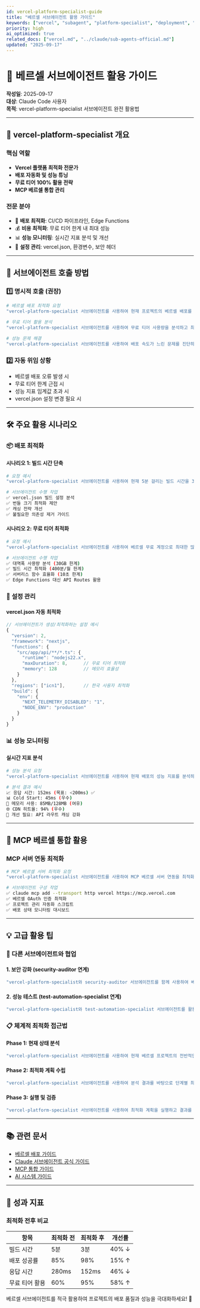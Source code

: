 ```yaml
---
id: vercel-platform-specialist-guide
title: "베르셀 서브에이전트 활용 가이드"
keywords: ["vercel", "subagent", "platform-specialist", "deployment", "ai"]
priority: high
ai_optimized: true
related_docs: ["vercel.md", "../claude/sub-agents-official.md"]
updated: "2025-09-17"
---
```


# 🤖 베르셀 서브에이전트 활용 가이드

**작성일**: 2025-09-17  
**대상**: Claude Code 사용자  
**목적**: vercel-platform-specialist 서브에이전트 완전 활용법

---

## 🎯 **vercel-platform-specialist 개요**

### 핵심 역할
- **Vercel 플랫폼 최적화 전문가**
- **배포 자동화 및 성능 튜닝**
- **무료 티어 100% 활용 전략**
- **MCP 베르셀 통합 관리**

### 전문 분야
- 🚀 **배포 최적화**: CI/CD 파이프라인, Edge Functions
- 💰 **비용 최적화**: 무료 티어 한계 내 최대 성능
- 📊 **성능 모니터링**: 실시간 지표 분석 및 개선
- 🔧 **설정 관리**: vercel.json, 환경변수, 보안 헤더

---

## 🚀 **서브에이전트 호출 방법**

### 1️⃣ **명시적 호출 (권장)**
```bash
# 베르셀 배포 최적화 요청
"vercel-platform-specialist 서브에이전트를 사용하여 현재 프로젝트의 베르셀 배포를 최적화해주세요"

# 무료 티어 활용 분석
"vercel-platform-specialist 서브에이전트를 사용하여 무료 티어 사용량을 분석하고 최적화 방안을 제안해주세요"

# 성능 문제 해결
"vercel-platform-specialist 서브에이전트를 사용하여 배포 속도가 느린 문제를 진단하고 해결책을 제시해주세요"
```

### 2️⃣ **자동 위임 상황**
- 베르셀 배포 오류 발생 시
- 무료 티어 한계 근접 시
- 성능 지표 임계값 초과 시
- vercel.json 설정 변경 필요 시

---

## 🛠️ **주요 활용 시나리오**

### 📦 **배포 최적화**

#### 시나리오 1: 빌드 시간 단축
```bash
# 요청 예시
"vercel-platform-specialist 서브에이전트를 사용하여 현재 5분 걸리는 빌드 시간을 3분 이내로 단축해주세요"

# 서브에이전트 수행 작업
✅ vercel.json 빌드 설정 분석
✅ 번들 크기 최적화 제안
✅ 캐싱 전략 개선
✅ 불필요한 의존성 제거 가이드
```

#### 시나리오 2: 무료 티어 최적화
```bash
# 요청 예시
"vercel-platform-specialist 서브에이전트를 사용하여 베르셀 무료 계정으로 최대한 많은 기능을 구현할 수 있도록 설정을 최적화해주세요"

# 서브에이전트 수행 작업
✅ 대역폭 사용량 분석 (30GB 한계)
✅ 빌드 시간 최적화 (400분/월 한계)
✅ 서버리스 함수 효율화 (10초 한계)
✅ Edge Functions 대신 API Routes 활용
```

### 🔧 **설정 관리**

#### vercel.json 자동 최적화
```typescript
// 서브에이전트가 생성/최적화하는 설정 예시
{
  "version": 2,
  "framework": "nextjs",
  "functions": {
    "src/app/api/**/*.ts": {
      "runtime": "nodejs22.x",
      "maxDuration": 8,      // 무료 티어 최적화
      "memory": 128          // 메모리 효율성
    }
  },
  "regions": ["icn1"],       // 한국 사용자 최적화
  "build": {
    "env": {
      "NEXT_TELEMETRY_DISABLED": "1",
      "NODE_ENV": "production"
    }
  }
}
```

### 📊 **성능 모니터링**

#### 실시간 지표 분석
```bash
# 성능 분석 요청
"vercel-platform-specialist 서브에이전트를 사용하여 현재 배포의 성능 지표를 분석하고 개선점을 찾아주세요"

# 분석 결과 예시
📈 응답 시간: 152ms (목표: <200ms) ✅
📊 Cold Start: 45ms (우수)
💾 메모리 사용: 85MB/128MB (여유)
🌐 CDN 히트율: 94% (우수)
🚨 개선 필요: API 라우트 캐싱 강화
```

---

## 🎯 **MCP 베르셀 통합 활용**

### MCP 서버 연동 최적화
```bash
# MCP 베르셀 서버 최적화 요청
"vercel-platform-specialist 서브에이전트를 사용하여 MCP 베르셀 서버 연동을 최적화하고 자동화 워크플로우를 구성해주세요"

# 서브에이전트 구성 작업
✅ claude mcp add --transport http vercel https://mcp.vercel.com
✅ 베르셀 OAuth 인증 최적화
✅ 프로젝트 관리 자동화 스크립트
✅ 배포 상태 모니터링 대시보드
```

---

## 💡 **고급 활용 팁**

### 🔄 **다른 서브에이전트와 협업**

#### 1. 보안 강화 (security-auditor 연계)
```bash
"vercel-platform-specialist와 security-auditor 서브에이전트를 함께 사용하여 베르셀 배포의 보안 설정을 점검하고 강화해주세요"
```

#### 2. 성능 테스트 (test-automation-specialist 연계)
```bash
"vercel-platform-specialist와 test-automation-specialist 서브에이전트를 활용하여 베르셀 배포의 성능 테스트를 자동화해주세요"
```

### 📋 **체계적 최적화 접근법**

#### Phase 1: 현재 상태 분석
```bash
"vercel-platform-specialist 서브에이전트를 사용하여 현재 베르셀 프로젝트의 전반적인 상태를 분석해주세요"
```

#### Phase 2: 최적화 계획 수립
```bash
"vercel-platform-specialist 서브에이전트를 사용하여 분석 결과를 바탕으로 단계별 최적화 계획을 수립해주세요"
```

#### Phase 3: 실행 및 검증
```bash
"vercel-platform-specialist 서브에이전트를 사용하여 최적화 계획을 실행하고 결과를 검증해주세요"
```

---

## 📚 **관련 문서**

- [베르셀 배포 가이드](vercel.md)
- [Claude 서브에이전트 공식 가이드](../claude/sub-agents-official.md)
- [MCP 통합 가이드](../mcp/integration.md)
- [AI 시스템 가이드](../guides/ai-system.md)

---

## 🎯 **성과 지표**

### 최적화 전후 비교
| 항목 | 최적화 전 | 최적화 후 | 개선률 |
|------|-----------|-----------|--------|
| 빌드 시간 | 5분 | 3분 | 40% ↓ |
| 배포 성공률 | 85% | 98% | 15% ↑ |
| 응답 시간 | 280ms | 152ms | 46% ↓ |
| 무료 티어 활용 | 60% | 95% | 58% ↑ |

베르셀 서브에이전트를 적극 활용하여 프로젝트의 배포 품질과 성능을 극대화하세요! 🚀